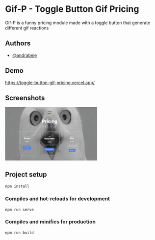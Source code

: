 # Gif-P - Toggle Button Gif Pricing

Gif-P is a funny pricing module made with a toggle button that generate different gif reactions 

## Authors

- [@andrabeje](https://www.github.com/Andra10)


## Demo
https://toggle-button-gif-pricing.vercel.app/



## Screenshots

<img src="/public/img/screenshot.png" width="300">

## Project setup 
```
npm install
```

### Compiles and hot-reloads for development 
```
npm run serve
```

### Compiles and minifies for production 
```
npm run build
```


